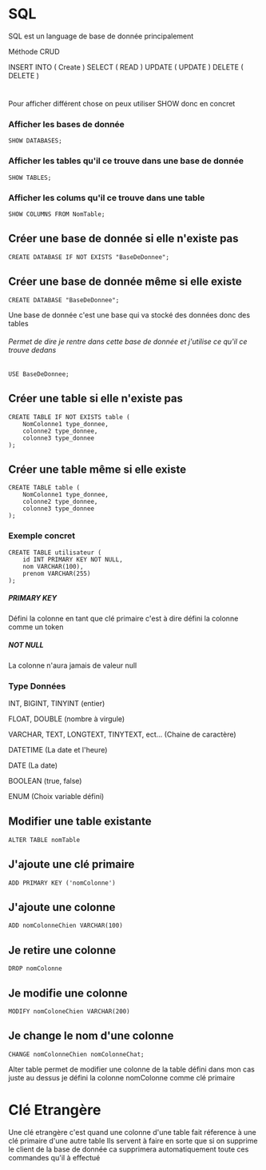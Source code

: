 # SQL
SQL est un language de base de donnée principalement

Méthode CRUD 

INSERT INTO ( Create )
SELECT ( READ )
UPDATE ( UPDATE )
DELETE ( DELETE )

#

Pour afficher différent chose on peux utiliser SHOW donc en concret

### Afficher les bases de donnée
    SHOW DATABASES;
### Afficher les tables qu'il ce trouve dans une base de donnée
    SHOW TABLES;
### Afficher les colums qu'il ce trouve dans une table
    SHOW COLUMNS FROM NomTable;

## Créer une base de donnée si elle n'existe pas
    CREATE DATABASE IF NOT EXISTS "BaseDeDonnee";
## Créer une base de donnée même si elle existe
    CREATE DATABASE "BaseDeDonnee"; 
Une base de donnée c'est une base qui va stocké des données donc des tables

###### Permet de dire je rentre dans cette base de donnée et j'utilise ce qu'il ce trouve dedans
    USE BaseDeDonnee;

## Créer une table si elle n'existe pas
    CREATE TABLE IF NOT EXISTS table (
        NomColonne1 type_donnee,
        colonne2 type_donnee,
        colonne3 type_donnee
    );
## Créer une table même si elle existe
    CREATE TABLE table (
        NomColonne1 type_donnee,
        colonne2 type_donnee,
        colonne3 type_donnee
    );

### Exemple concret
    CREATE TABLE utilisateur (
        id INT PRIMARY KEY NOT NULL,
        nom VARCHAR(100),
        prenom VARCHAR(255)
    );


##### PRIMARY KEY 
Défini la colonne en tant que clé primaire
c'est à dire défini la colonne comme un token

##### NOT NULL 
La colonne n'aura jamais de valeur null

### Type Données

INT, BIGINT, TINYINT (entier)

FLOAT, DOUBLE (nombre à virgule)

VARCHAR, TEXT, LONGTEXT, TINYTEXT, ect... (Chaine de caractère)

DATETIME (La date et l'heure)

DATE (La date)

BOOLEAN (true, false)

ENUM (Choix variable défini)


## Modifier une table existante
    ALTER TABLE nomTable
## J'ajoute une clé primaire
    ADD PRIMARY KEY ('nomColonne')
## J'ajoute une colonne
    ADD nomColonneChien VARCHAR(100)
## Je retire une colonne
    DROP nomColonne
## Je modifie une colonne
    MODIFY nomColoneChien VARCHAR(200)
## Je change le nom d'une colonne
    CHANGE nomColonneChien nomColonneChat;

Alter table permet de modifier une colonne de la table défini dans mon cas juste au dessus je défini la colonne nomColonne comme clé primaire


# Clé Etrangère 
Une clé etrangère c'est quand une colonne d'une table fait réference à une clé primaire d'une autre table
Ils servent à faire en sorte que si on supprime le client de la base de donnée ca supprimera automatiquement toute ces commandes qu'il à effectué


